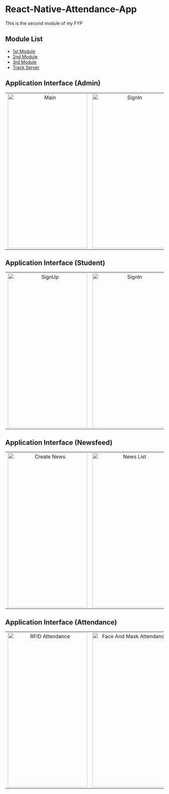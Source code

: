 # React-Native-Attendance-App
This is the second module of my FYP

 ## Module List
 - [1st Module](https://github.com/AbdulHadi404/FaceRecognition-And-MaskDetection)
 - [2nd Module](https://github.com/AbdulHadi404/React-Native-Attendance-App)
 - [3rd Module](https://github.com/AbdulHadi404/RFID-Attendance)
 - [Track Server](https://github.com/AbdulHadi404/track-server)



## Application Interface (Admin)

<table>
  <tr>
    <td align="center">
      <img src="https://live.staticflickr.com/65535/51320461663_601047c0a9_z.jpg" width="253" height="490" alt="Main">
     </td>
    <td align="center">
      <img src="https://live.staticflickr.com/65535/51319521277_ed492a89eb_z.jpg" width="253" height="490" alt="SignIn">
     </td>
     <td align="center">
      <img src="https://live.staticflickr.com/65535/51319521262_1e13cbfbb6_z.jpg" width="253" height="490" alt="Menu">
      </td>
    </tr>
    </table>
    
## Application Interface (Student)

<table>
  <tr>
    <td align="center">
      <img src="https://live.staticflickr.com/65535/51321261070_1a375f3e67_z.jpg" width="253" height="490" alt="SignUp">
    </td>
     <td align="center">
      <img src="https://live.staticflickr.com/65535/51319521692_c194a48b28_z.jpg" width="253" height="490" alt="SignIn">
  </td>
    <td align="center">
      <img src="https://live.staticflickr.com/65535/51320977334_0a7ce22a90_w.jpg" width="253" height="490" alt="Menu">
    </td>
    </tr>
    </table>
    
## Application Interface (Newsfeed)

<table>
  <tr>
    <td align="center">
      <img src="https://live.staticflickr.com/65535/51319521532_40fd3d15db_w.jpg" width="253" height="490" alt="Create News">
    </td>
     <td align="center">
      <img src="https://live.staticflickr.com/65535/51320461853_ca29ddf616_w.jpg" width="253" height="490" alt="News List">
    </td>
    <td align="center">
      <img src="https://live.staticflickr.com/65535/51321260940_04789dddbf_w.jpg" width="253" height="490" alt="News List Discription">
    </td>
    </tr>
    </table>
    
## Application Interface (Attendance)

<table>
  <tr>
    <td align="center">
      <img src="https://live.staticflickr.com/65535/51319521867_1d9cc19208_w.jpg" width="253" height="490" alt="RFID Attendance">
    </td>
    <td align="center">
      <img src="https://live.staticflickr.com/65535/51320260216_fa82e267de_w.jpg" width="253" height="490" alt="Face And Mask Attendance">
    </td>
    </tr>
  </table>

